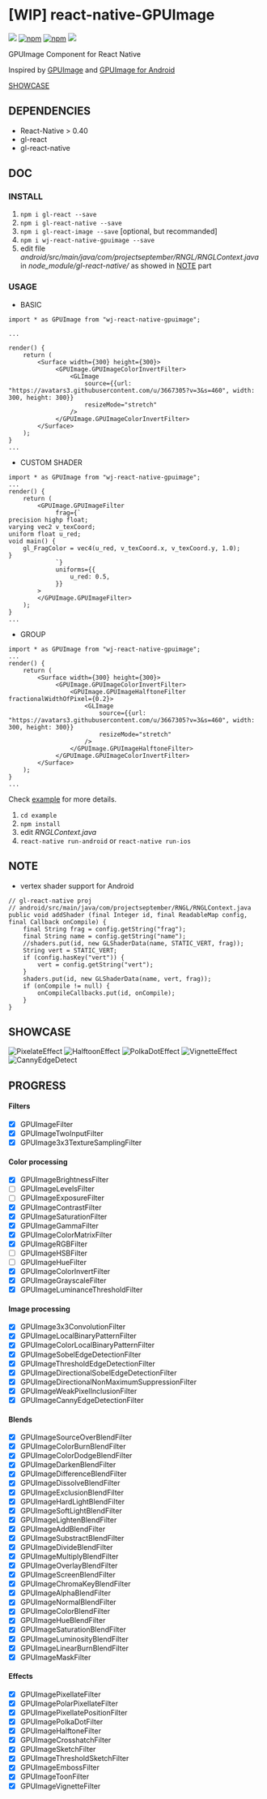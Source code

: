 # [WIP] react-native-GPUImage

![](https://img.shields.io/badge/license-MIT-000000.svg)
[![npm](https://img.shields.io/npm/dm/wj-react-native-gpuimage.svg)](https://www.npmjs.com/package/wj-react-native-gpuimage)
[![npm](https://img.shields.io/npm/v/wj-react-native-gpuimage.svg)](https://www.npmjs.com/package/wj-react-native-gpuimage)
![](https://img.shields.io/badge/platform-react--native-brightgreen.svg)

GPUImage Component for React Native

Inspired by [GPUImage](https://github.com/BradLarson/GPUImage) and [GPUImage for Android](https://github.com/CyberAgent/android-gpuimage)

[SHOWCASE](#user-content-showcase)

## DEPENDENCIES

- React-Native > 0.40
- gl-react
- gl-react-native

## DOC 

### INSTALL

1. `npm i gl-react --save`
2. `npm i gl-react-native --save`
3. `npm i gl-react-image --save` [optional, but recommanded]
4. `npm i wj-react-native-gpuimage --save`
5. edit file *android/src/main/java/com/projectseptember/RNGL/RNGLContext.java* in *node_module/gl-react-native/* as showed in [NOTE](#user-content-note) part

### USAGE

* BASIC

```
import * as GPUImage from "wj-react-native-gpuimage";

...

render() {
    return (
        <Surface width={300} height={300}>
             <GPUImage.GPUImageColorInvertFilter>
                 <GLImage
                     source={{url: "https://avatars3.githubusercontent.com/u/3667305?v=3&s=460", width: 300, height: 300}}
                     resizeMode="stretch"
                 />
             </GPUImage.GPUImageColorInvertFilter>
        </Surface>
    );
}
...
```

* CUSTOM SHADER

```
import * as GPUImage from "wj-react-native-gpuimage";
...
render() {
    return (
        <GPUImage.GPUImageFilter
             frag={`
precision highp float;
varying vec2 v_texCoord;
uniform float u_red;
void main() {
    gl_FragColor = vec4(u_red, v_texCoord.x, v_texCoord.y, 1.0);
}
             `}
             uniforms={{
                 u_red: 0.5,
             }}
        >
        </GPUImage.GPUImageFilter>
    );
}
...
```

* GROUP

```
import * as GPUImage from "wj-react-native-gpuimage";
...
render() {
    return (
        <Surface width={300} height={300}>
             <GPUImage.GPUImageColorInvertFilter>
                 <GPUImage.GPUImageHalftoneFilter fractionalWidthOfPixel={0.2}>
                     <GLImage
                         source={{url: "https://avatars3.githubusercontent.com/u/3667305?v=3&s=460", width: 300, height: 300}}
                         resizeMode="stretch"
                     />
                 </GPUImage.GPUImageHalftoneFilter>
             </GPUImage.GPUImageColorInvertFilter>
        </Surface>
    );
}
...
```

Check [example](https://github.com/CubeSugar/react-native-GPUImage/tree/master/example) for more details.

1. `cd example`
2. `npm install`
3. edit *RNGLContext.java*
4. `react-native run-android` or `react-native run-ios`

## NOTE
- vertex shader support for Android

```
// gl-react-native proj
// android/src/main/java/com/projectseptember/RNGL/RNGLContext.java
public void addShader (final Integer id, final ReadableMap config, final Callback onCompile) {
    final String frag = config.getString("frag");
    final String name = config.getString("name");
    //shaders.put(id, new GLShaderData(name, STATIC_VERT, frag));
    String vert = STATIC_VERT;
    if (config.hasKey("vert")) {
        vert = config.getString("vert");
    }
    shaders.put(id, new GLShaderData(name, vert, frag));
    if (onCompile != null) {
        onCompileCallbacks.put(id, onCompile);
    }
}
```

## SHOWCASE

![PixelateEffect](https://github.com/CubeSugar/react-native-GPUImage/tree/master/example/showcase/pixelate.png?raw=true)
![HalftoonEffect](https://github.com/CubeSugar/react-native-GPUImage/tree/master/example/showcase/halftoon.png?raw=true)
![PolkaDotEffect](https://github.com/CubeSugar/react-native-GPUImage/tree/master/example/showcase/polkadot.png?raw=true)
![VignetteEffect](https://github.com/CubeSugar/react-native-GPUImage/tree/master/example/showcase/vignette.png?raw=true)
![CannyEdgeDetect](https://github.com/CubeSugar/react-native-GPUImage/tree/master/example/showcase/cannyedgedetection.png?raw=true)

## PROGRESS

#### Filters
- [x] GPUImageFilter
- [x] GPUImageTwoInputFilter
- [x] GPUImage3x3TextureSamplingFilter

#### Color processing
- [x] GPUImageBrightnessFilter
- [ ] GPUImageLevelsFilter
- [ ] GPUImageExposureFilter
- [x] GPUImageContrastFilter
- [x] GPUImageSaturationFilter
- [x] GPUImageGammaFilter
- [x] GPUImageColorMatrixFilter
- [x] GPUImageRGBFilter
- [ ] GPUImageHSBFilter
- [ ] GPUImageHueFilter
- [x] GPUImageColorInvertFilter
- [x] GPUImageGrayscaleFilter
- [x] GPUImageLuminanceThresholdFilter

#### Image processing
- [x] GPUImage3x3ConvolutionFilter
- [x] GPUImageLocalBinaryPatternFilter
- [x] GPUImageColorLocalBinaryPatternFilter
- [x] GPUImageSobelEdgeDetectionFilter
- [x] GPUImageThresholdEdgeDetectionFilter
- [x] GPUImageDirectionalSobelEdgeDetectionFilter
- [x] GPUImageDirectionalNonMaximumSuppressionFilter
- [x] GPUImageWeakPixelInclusionFilter
- [x] GPUImageCannyEdgeDetectionFilter

#### Blends
- [x] GPUImageSourceOverBlendFilter
- [x] GPUImageColorBurnBlendFilter
- [x] GPUImageColorDodgeBlendFilter
- [x] GPUImageDarkenBlendFilter
- [x] GPUImageDifferenceBlendFilter
- [x] GPUImageDissolveBlendFilter
- [x] GPUImageExclusionBlendFilter
- [x] GPUImageHardLightBlendFilter
- [x] GPUImageSoftLightBlendFilter
- [x] GPUImageLightenBlendFilter
- [x] GPUImageAddBlendFilter
- [x] GPUImageSubstractBlendFilter
- [x] GPUImageDivideBlendFilter
- [x] GPUImageMultiplyBlendFilter
- [x] GPUImageOverlayBlendFilter
- [x] GPUImageScreenBlendFilter
- [x] GPUImageChromaKeyBlendFilter
- [x] GPUImageAlphaBlendFilter
- [x] GPUImageNormalBlendFilter
- [x] GPUImageColorBlendFilter
- [x] GPUImageHueBlendFilter
- [x] GPUImageSaturationBlendFilter
- [x] GPUImageLuminosityBlendFilter
- [x] GPUImageLinearBurnBlendFilter
- [x] GPUImageMaskFilter

#### Effects
- [x] GPUImagePixellateFilter
- [x] GPUImagePolarPixellateFilter
- [x] GPUImagePixellatePositionFilter
- [x] GPUImagePolkaDotFilter
- [x] GPUImageHalftoneFilter
- [x] GPUImageCrosshatchFilter
- [x] GPUImageSketchFilter
- [x] GPUImageThresholdSketchFilter
- [x] GPUImageEmbossFilter
- [x] GPUImageToonFilter
- [x] GPUImageVignetteFilter